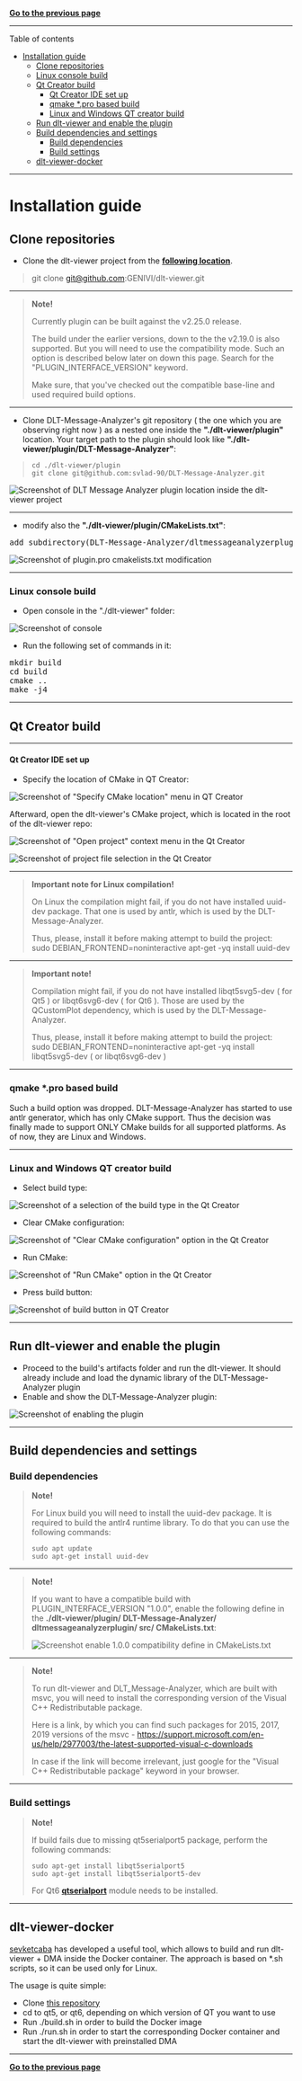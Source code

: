 [**Go to the previous page**](../../README.md)

----

Table of contents

- [Installation guide](#installation-guide)
  - [Clone repositories](#clone-repositories)
  - [Linux console build](#linux-console-build)
  - [Qt Creator build](#qt-creator-build)
    - [Qt Creator IDE set up](#qt-creator-ide-set-up)
    - [qmake *.pro based build](#qmake-pro-based-build)
    - [Linux and Windows QT creator build](#linux-and-windows-qt-creator-build)
  - [Run dlt-viewer and enable the plugin](#run-dlt-viewer-and-enable-the-plugin)
  - [Build dependencies and settings](#build-dependencies-and-settings)
    - [Build dependencies](#build-dependencies)
    - [Build settings](#build-settings)
  - [dlt-viewer-docker](#dlt-viewer-docker)

----

# Installation guide

## Clone repositories

- Clone the dlt-viewer project from the **[following location]( https://github.com/GENIVI/dlt-viewer )**.

> git clone git@github.com:GENIVI/dlt-viewer.git

----

> **Note!**
> 
> Currently plugin can be built against the v2.25.0 release.
>
> The build under the earlier versions, down to the the v2.19.0 is also supported. But you will need to use the compatibility mode. Such an option is described below later on down this page. Search for the "PLUGIN_INTERFACE_VERSION" keyword.
>
> Make sure, that you've checked out the compatible base-line and used required build options. 

----

- Clone DLT-Message-Analyzer's git repository ( the one which you are observing right now ) as a nested one inside the **"./dlt-viewer/plugin"** location.
Your target path to the plugin should look like **"./dlt-viewer/plugin/DLT-Message-Analyzer"**:

>```
> cd ./dlt-viewer/plugin
> git clone git@github.com:svlad-90/DLT-Message-Analyzer.git
> ```

![Screenshot of DLT Message Analyzer plugin location inside the dlt-viewer project](./installation_guide_plugin_location.png)

----

- modify also the **"./dlt-viewer/plugin/CMakeLists.txt"**:

<pre>add_subdirectory(DLT-Message-Analyzer/dltmessageanalyzerplugin/src)</pre>

![Screenshot of plugin.pro cmakelists.txt modification](./installation_guide_cmakelists_modification.png)

----

### Linux console build

- Open console in the "./dlt-viewer" folder:

![Screenshot of console](./installation_guide_console.png)

- Run the following set of commands in it:

<pre>mkdir build
cd build
cmake ..
make -j4
</pre>

----

## Qt Creator build

----

#### Qt Creator IDE set up

- Specify the location of CMake in QT Creator:

![Screenshot of "Specify CMake location" menu in QT Creator](./installation_guide_cmake_location.png)

Afterward, open the dlt-viewer's CMake project, which is located in the root of the dlt-viewer repo:

![Screenshot of "Open project" context menu in the Qt Creator](./installation_guide_open_project_menu.png)

![Screenshot of project file selection in the Qt Creator](./installation_guide_select_project.png)

----

> **Important note for Linux compilation!**
>
> On Linux the compilation might fail, if you do not have installed uuid-dev package.
> That one is used by antlr, which is used by the DLT-Message-Analyzer.
> 
> Thus, please, install it before making attempt to build the project:
> sudo DEBIAN_FRONTEND=noninteractive apt-get -yq install uuid-dev

----

> **Important note!**
>
> Compilation might fail, if you do not have installed libqt5svg5-dev ( for Qt5 ) or libqt6svg6-dev ( for Qt6 ).
> Those are used by the QCustomPlot dependency, which is used by the DLT-Message-Analyzer.
>
> Thus, please, install it before making attempt to build the project:
> sudo DEBIAN_FRONTEND=noninteractive apt-get -yq install libqt5svg5-dev ( or libqt6svg6-dev )

----

### qmake *.pro based build

Such a build option was dropped.
DLT-Message-Analyzer has started to use antlr generator, which has only CMake support.
Thus the decision was finally made to support ONLY CMake builds for all supported platforms.
As of now, they are Linux and Windows.

----

### Linux and Windows QT creator build

- Select build type:

![Screenshot of a selection of the build type in the Qt Creator](./installation_guide_select_build_type.png)

- Clear CMake configuration:

![Screenshot of "Clear CMake configuration" option in the Qt Creator](./installation_guide_clear_cmake_configuration.png)

- Run CMake:

![Screenshot of "Run CMake" option in the Qt Creator](./installation_guide_run_cmake.png)

- Press build button:

![Screenshot of build button in QT Creator](./installation_guide_build.png)

----

## Run dlt-viewer and enable the plugin

- Proceed to the build's artifacts folder and run the dlt-viewer. It should already include and load the dynamic library of the DLT-Message-Analyzer plugin
- Enable and show the DLT-Message-Analyzer plugin:

![Screenshot of enabling the plugin](./installation_guide_enable_plugin.png)

----

## Build dependencies and settings

### Build dependencies

> **Note!** 
> 
> For Linux build you will need to install the uuid-dev package. 
> It is required to build the antlr4 runtime library.
> To do that you can use the following commands:
>
> ```
> sudo apt update
> sudo apt-get install uuid-dev
> ```
>

----

> **Note!** 
> 
> If you want to have a compatible build with PLUGIN_INTERFACE_VERSION "1.0.0", enable the following define in the 
> **./dlt-viewer/plugin/ DLT-Message-Analyzer/ dltmessageanalyzerplugin/ src/ CMakeLists.txt**:
> 
> ![Screenshot enable 1.0.0 compatibility define in CMakeLists.txt](./installation_guide_enable_define_cmake.png)

----

> **Note!** 
> 
> To run dlt-viewer and DLT_Message-Analyzer, which are built with msvc, you will need to install the corresponding version of the Visual C++ Redistributable package.
> 
> Here is a link, by which you can find such packages for 2015, 2017, 2019 versions of the msvc - https://support.microsoft.com/en-us/help/2977003/the-latest-supported-visual-c-downloads
>
> In case if the link will become irrelevant, just google for the "Visual C++ Redistributable package" keyword in your browser.
> 

----

### Build settings

> **Note!** 
> 
> If build fails due to missing qt5serialport5 package, perform the following commands:
>```
> sudo apt-get install libqt5serialport5
> sudo apt-get install libqt5serialport5-dev
>```
> For Qt6 [__qtserialport__](https://doc.qt.io/qt-6/qtserialport-index.html) module needs to be installed.

----

## dlt-viewer-docker

[sevketcaba](https://github.com/sevketcaba) has developed a useful tool, which allows to build and run dlt-viewer + DMA inside the Docker container. The approach is based on *.sh scripts, so it can be used only for Linux.

The usage is quite simple:

- Clone [this repository](https://github.com/sevketcaba/dlt-viewer-docker)
- cd to qt5, or qt6, depending on which version of QT you want to use
- Run ./build.sh in order to build the Docker image
- Run ./run.sh in order to start the corresponding Docker container and start the dlt-viewer with preinstalled DMA

----

[**Go to the previous page**](../../README.md)
